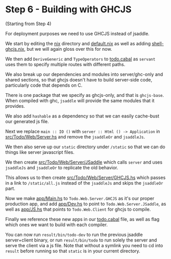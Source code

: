 Step 6 - Building with GHCJS
============================

(Starting from Step 4)

For deployment purposes we need to use GHCJS instead of jsaddle.

We start by editing the [nix](nix) directory and [default.nix](default.nix) as well as
adding [shell-ghcjs.nix](shell-ghcjs.nix), but we will again gloss over this for now.

We then add `DeriveGeneric` and `TypeOperators` to [todo.cabal](todo.cabal) as `servant`
uses them to specify multiple routes with different paths.

We also break up our dependencies and modules into server/ghc-only and shared sections, so
that ghcjs doesn't have to build server-side code, particularly code that depends on C.

There is one package that we specify as ghcjs-only, and that is `ghcjs-base`. When compiled
with ghc, `jsaddle` will provide the same modules that it provides.

We also add `hashable` as a dependency so that we can easily cache-bust our generated js file.

Next we replace `main :: IO ()` with `server :: Html () -> Application` in
[src/Todo/Web/Server.hs](src/Todo/Web/Server.hs) and remove the `jsaddleOr` and `jsaddleJs`.

We then also serve up our `static` directory under `/static` so that we can do things like
server javascript files.

We then create [src/Todo/Web/Server/JSaddle](src/Todo/Web/Server/JSaddle.hs) which calls
`server` and uses `jsaddleJs` and `jsaddleOr` to replicate the old behavior.

This allows us to then create [src/Todo/Web/Server/GHCJS.hs](src/Todo/Web/Server/GHCJS.hs)
which passes in a link to `/static/all.js` instead of the `jsaddleJs` and skips the
`jsaddleOr` part.

Now we make [app/Main.hs](app/Main.hs) to `Todo.Web.Server.GHCJS` as it's our proper
production app, and add [app/Dev.hs](app/Dev.hs) to point to `Todo.Web.Server.JSaddle`, as
well as [app/JS.hs](app/JS.hs) that points to `Todo.Web.Client` for ghcjs to compile.

Finally we reference these new apps in our [todo.cabal](todo.cabal) file, as well as flag
which ones we want to build with each compiler.

You can now run `result/bin/todo-dev` to run the previous jsaddle server+client binary,
or run `result/bin/todo` to run solely the server and serve the client via a js file. Note
that without a symlink you need to cd into `result` before running so that `static` is in
your current directory.
